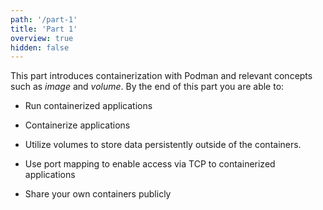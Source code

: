```yaml
---
path: '/part-1'
title: 'Part 1'
overview: true
hidden: false
---
```


This part introduces containerization with Podman and relevant concepts such as *image* and *volume*. By the end of this part you are able to:

* Run containerized applications

* Containerize applications

* Utilize volumes to store data persistently outside of the containers.

* Use port mapping to enable access via TCP to containerized applications

* Share your own containers publicly

<pages-in-this-section></pages-in-this-section>
